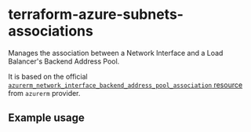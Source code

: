 # terraform-azure-subnets-associations

Manages the association between a Network Interface and a Load Balancer's Backend Address Pool.

It is based on the official [```azurerm_network_interface_backend_address_pool_association``` resource](https://www.terraform.io/docs/providers/azurerm/r/network_interface_backend_address_pool_association.html) from ```azurerm``` provider.

## Example usage

